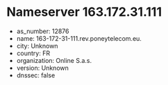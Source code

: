 # Nameserver 163.172.31.111

* as_number: 12876
* name: 163-172-31-111.rev.poneytelecom.eu.
* city: Unknown
* country: FR
* organization: Online S.a.s.
* version: Unknown
* dnssec: false
